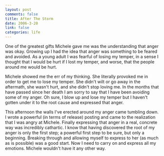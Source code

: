 ```yaml
--- 
layout: post
comments: false
title: After The Storm
date: 2006-3-20
link: false
categories: life
---
```

One of the greatest gifts Michele gave me was the understanding that anger was okay. Growing up I had the idea that anger was something to be feared and avoided. As a young adult I was fearful of losing my temper, in a sense I thought that I would be hurt if I lost my temper, and worse, that the people around me would be hurt.

Michele showed me the err of my thinking. She literally provoked me in order to get me to lose my temper. She didn't wilt or go away in the aftermath, she wasn't hurt, and she didn't stop loving me. In the months that have passed since her death I am sorry to say that I have been avoiding some of my anger. Oh sure, I blow up and lose my temper but I haven't gotten under it to the root cause and expressed that anger.

This afternoon the walls I've erected around my anger came tumbling down. I wrote a powerful (in terms of release) posting and came to the realization that I was angry at Michele. Finally expressing that anger in a real, concrete way was incredibly cathartic. I know that having discovered the root of my anger is only the first step; a powerful first step to be sure, but only a beginning. Breaking through and allowing myself to express to her (as much as is possible) was a good start. Now I need to carry on and express all my emotions. Michele wouldn't have it any other way.
